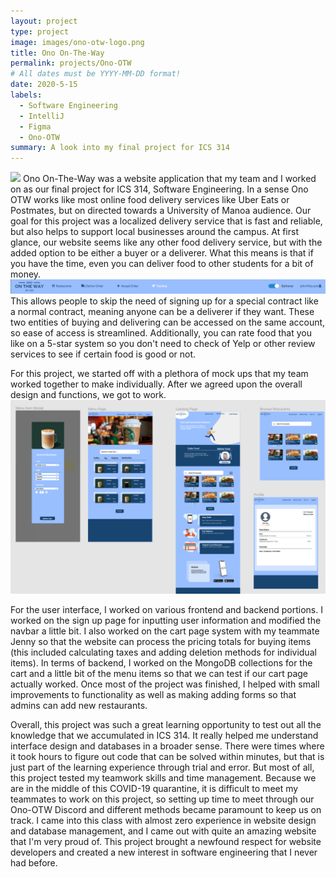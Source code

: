```yaml
---
layout: project
type: project
image: images/ono-otw-logo.png	
title: Ono On-The-Way
permalink: projects/Ono-OTW
# All dates must be YYYY-MM-DD format!
date: 2020-5-15
labels:
  - Software Engineering
  - IntelliJ
  - Figma
  - Ono-OTW
summary: A look into my final project for ICS 314
---
```

<img class="ui medium right floated image" src="../images/ono-otw.gif">
Ono On-The-Way was a website application that my team and I worked on as our final project for ICS 314, Software Engineering. In a sense Ono OTW works like most online food delivery services like Uber Eats or Postmates, but on directed towards a University of Manoa audience. Our goal for this project was a localized delivery service that is fast and reliable, but also helps to support local businesses around the campus. At first glance, our website seems like any other food delivery service, but with the added option to be either a buyer or a deliverer. What this means is that if you have the time, even you can deliver food to other students for a bit of money. <img class="ui image" src="../images/NavBar-gif.gif"> This allows people to skip the need of signing up for a special contract like a normal contract, meaning anyone can be a deliverer if they want. These two entities of buying and delivering can be accessed on the same account, so ease of access is streamlined. Additionally, you can rate food that you like on a 5-star system so you don't need to check of Yelp or other review services to see if certain food is good or not.


For this project, we started off with a plethora of mock ups that my team worked together to make individually. After we agreed upon the overall design and functions, we got to work. 
<img class="ui medium left image" src="../images/Mock-Up-1.png">

For the user interface, I worked on various frontend and backend portions. I worked on the sign up page for inputting user information and modified the navbar a little bit. I also worked on the cart page system with my teammate Jenny so that the website can process the pricing totals for buying items (this included calculating taxes and adding deletion methods for individual items). In terms of backend, I worked on the MongoDB collections for the cart and a little bit of the menu items so that we can test if our cart page actually worked. Once most of the project was finished, I helped with small improvements to functionality as well as making adding forms so that admins can add new restaurants. 


Overall, this project was such a great learning opportunity to test out all the knowledge that we accumulated in ICS 314. It really helped me understand interface design and databases in a broader sense. There were times where it took hours to figure out code that can be solved within minutes, but that is just part of the learning experience through trial and error. But most of all, this project tested my teamwork skills and time management. Because we are in the middle of this COVID-19 quarantine, it is difficult to meet my teammates to work on this project, so setting up time to meet through our Ono-OTW Discord and different methods became paramount to keep us on track. I came into this class with almost zero experience in website design and database management, and I came out with quite an amazing website that I'm very proud of. This project brought a newfound respect for website developers and created a new interest in software engineering that I never had before. 


